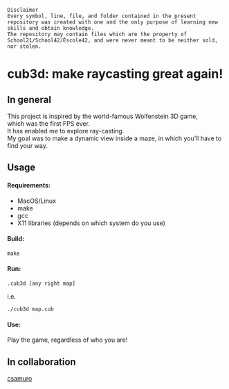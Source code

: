 ```
Disclaimer
Every symbol, line, file, and folder contained in the present repository was created with one and the only purpose of learning new skills and obtain knowledge.
The repository may contain files which are the property of School21/School42/Éscole42, and were never meant to be neither sold, nor stolen.
```
# cub3d: make raycasting great again!

## In general

This project is inspired by the world-famous Wolfenstein 3D game,<br>
which was the first FPS ever.<br>
It has enabled me to explore ray-casting.<br>
My goal was to make a dynamic view inside a maze, in which you’ll have to find your way.<br>

## Usage

#### Requirements:
- MacOS/Linux
- make
- gcc
- X11 libraries (depends on which system do you use)

#### Build:
```
make
```
#### Run:
```
.cub3d [any right map]
```
i.e.
```
./cub3d map.cub
```
#### Use:
Play the game, regardless of who you are!

## In collaboration
[csamuro](https://github.com/3Danger)<br>
